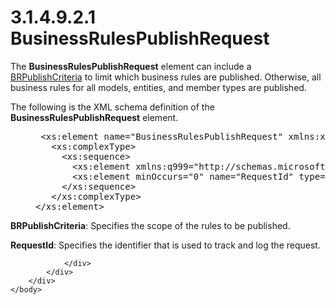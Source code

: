 <html dir="LTR" xmlns:mshelp="http://msdn.microsoft.com/mshelp" xmlns:ddue="http://ddue.schemas.microsoft.com/authoring/2003/5" xmlns:xlink="http://www.w3.org/1999/xlink" xmlns:tool="http://www.microsoft.com/tooltip">
    <head>
        <meta http-equiv="Content-Type" content="text/html; CHARSET=utf-8"></meta>
        <meta name="save" content="history"></meta>
        <title>3.1.4.9.2.1 BusinessRulesPublishRequest</title>
        <xml>
            <mshelp:toctitle title="3.1.4.9.2.1 BusinessRulesPublishRequest"></mshelp:toctitle>
            <mshelp:rltitle title="[MS-SSMDSWS-15]: BusinessRulesPublishRequest"></mshelp:rltitle>
            <mshelp:keyword index="A" term="0ed23f7e-2814-415a-a824-4eb1b353c76a"></mshelp:keyword>
            <mshelp:attr name="DCSext.ContentType" value="open specification"></mshelp:attr>
            <mshelp:attr name="AssetID" value="0ed23f7e-2814-415a-a824-4eb1b353c76a"></mshelp:attr>
            <mshelp:attr name="TopicType" value="kbRef"></mshelp:attr>
            <mshelp:attr name="DCSext.Title" value="[MS-SSMDSWS-15]: BusinessRulesPublishRequest" />
        </xml>
    </head>
    <body>
        <div id="header">
            <h1 class="heading">3.1.4.9.2.1 BusinessRulesPublishRequest</h1>
        </div>
        <div id="mainSection">
            <div id="mainBody">
                <div id="allHistory" class="saveHistory"></div>
                <div id="sectionSection0" class="section" name="collapseableSection">
                    

<p>The <b>BusinessRulesPublishRequest</b> element can include a
<a href="6d34fe5f-2392-4f2c-949a-e6e111f610d2.md">BRPublishCriteria</a> to
limit which business rules are published. Otherwise, all business rules for all
models, entities, and member types are published.</p>

<p>The following is the XML schema definition of the <b>BusinessRulesPublishRequest</b>
element.</p>

<dl>
<dd>
<div><pre> &lt;xs:element name=&quot;BusinessRulesPublishRequest&quot; xmlns:xs=&quot;http://www.w3.org/2001/XMLSchema&quot;&gt;
   &lt;xs:complexType&gt;
     &lt;xs:sequence&gt;
       &lt;xs:element xmlns:q999=&quot;http://schemas.microsoft.com/sqlserver/masterdataservices/2009/09&quot; minOccurs=&quot;0&quot; name=&quot;BRPublishCriteria&quot; nillable=&quot;true&quot; type=&quot;q999:BRPublishCriteria&quot; /&gt;
       &lt;xs:element minOccurs=&quot;0&quot; name=&quot;RequestId&quot; type=&quot;ser:guid&quot; /&gt;
     &lt;/xs:sequence&gt;
   &lt;/xs:complexType&gt;
&lt;/xs:element&gt;
</pre></div>
</dd></dl>

<p><b>BRPublishCriteria</b>: Specifies the scope of the
rules to be published.</p>

<p><b>RequestId</b>: Specifies the identifier that is
used to track and log the request.</p>


                </div>
            </div>
        </div>
    </body>
</html>